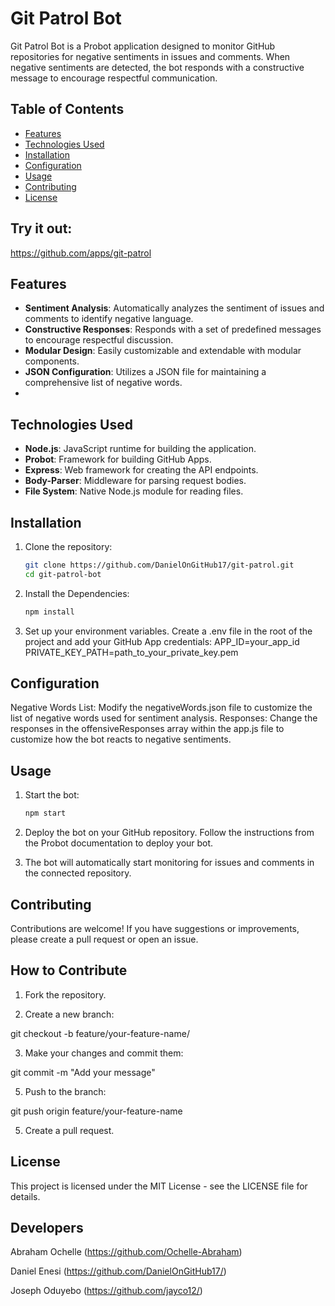 # Git Patrol Bot

Git Patrol Bot is a Probot application designed to monitor GitHub repositories for negative sentiments in issues and comments. When negative sentiments are detected, the bot responds with a constructive message to encourage respectful communication.

## Table of Contents

- [Features](#features)
- [Technologies Used](#technologies-used)
- [Installation](#installation)
- [Configuration](#configuration)
- [Usage](#usage)
- [Contributing](#contributing)
- [License](#license)


## Try it out:

https://github.com/apps/git-patrol

## Features

- **Sentiment Analysis**: Automatically analyzes the sentiment of issues and comments to identify negative language.
- **Constructive Responses**: Responds with a set of predefined messages to encourage respectful discussion.
- **Modular Design**: Easily customizable and extendable with modular components.
- **JSON Configuration**: Utilizes a JSON file for maintaining a comprehensive list of negative words.
- 

## Technologies Used

- **Node.js**: JavaScript runtime for building the application.
- **Probot**: Framework for building GitHub Apps.
- **Express**: Web framework for creating the API endpoints.
- **Body-Parser**: Middleware for parsing request bodies.
- **File System**: Native Node.js module for reading files.

## Installation

1. Clone the repository:

   ```bash
   git clone https://github.com/DanielOnGitHub17/git-patrol.git
   cd git-patrol-bot

2. Install the Dependencies:
   
    ```bash
   npm install

4. Set up your environment variables. Create a .env file in the root of the project and add your GitHub App credentials:
   APP_ID=your_app_id
   PRIVATE_KEY_PATH=path_to_your_private_key.pem

##  Configuration

Negative Words List: Modify the negativeWords.json file to customize the list of negative words used for sentiment analysis.
Responses: Change the responses in the offensiveResponses array within the app.js file to customize how the bot reacts to negative sentiments.

## Usage

1. Start the bot:
    ```bash
   npm start
    
3. Deploy the bot on your GitHub repository. Follow the instructions from the Probot documentation to deploy your bot.

4. The bot will automatically start monitoring for issues and comments in the connected repository.

## Contributing
Contributions are welcome! If you have suggestions or improvements, please create a pull request or open an issue.

## How to Contribute
1. Fork the repository.

2. Create a new branch:
   
git checkout -b feature/your-feature-name/

3. Make your changes and commit them:
   
git commit -m "Add your message"

5. Push to the branch:

git push origin feature/your-feature-name

5. Create a pull request.

## License
This project is licensed under the MIT License - see the LICENSE file for details.

## Developers
Abraham Ochelle (https://github.com/Ochelle-Abraham)

Daniel Enesi (https://github.com/DanielOnGitHub17/)

Joseph Oduyebo (https://github.com/jayco12/)
